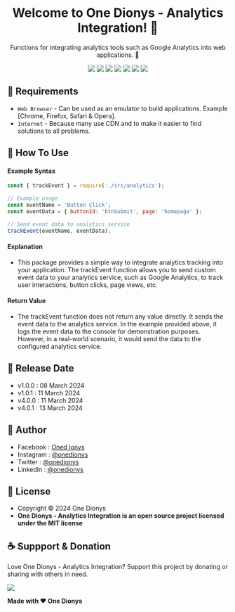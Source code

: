 <h1 align="center">Welcome to One Dionys - Analytics Integration! 👋 </h1>

<p align="center">Functions for integrating analytics tools such as Google Analytics into web applications. 💖 </p>

<p align="center">
<img src="https://img.shields.io/github/contributors/onedionys/onedionys-analytics-integration?style=flat-square">
<img src="https://img.shields.io/github/issues/onedionys/onedionys-analytics-integration?style=flat-square">
<img src="https://img.shields.io/github/stars/onedionys/onedionys-analytics-integration?style=flat-square"> 
<img src="https://img.shields.io/github/forks/onedionys/onedionys-analytics-integration?style=flat-square">
<img src="https://img.shields.io/github/last-commit/onedionys/onedionys-analytics-integration.svg?style=flat-square">
<img src="https://img.shields.io/github/languages/code-size/onedionys/onedionys-analytics-integration?style=flat-square">
<img src="https://img.shields.io/github/license/onedionys/onedionys-analytics-integration?style=flat-square">
</p>

## 💾 Requirements

* `Web Browser` - Can be used as an emulator to build applications. Example [Chrome, Firefox, Safari & Opera].
* `Internet` - Because many use CDN and to make it easier to find solutions to all problems.

## 🎯 How To Use

#### Example Syntax

```javascript
const { trackEvent } = require('./src/analytics');

// Example usage
const eventName = 'Button Click';
const eventData = { buttonId: 'btnSubmit', page: 'homepage' };

// Send event data to analytics service
trackEvent(eventName, eventData);
```

#### Explanation

* This package provides a simple way to integrate analytics tracking into your application. The trackEvent function allows you to send custom event data to your analytics service, such as Google Analytics, to track user interactions, button clicks, page views, etc.

#### Return Value

* The trackEvent function does not return any value directly. It sends the event data to the analytics service. In the example provided above, it logs the event data to the console for demonstration purposes. However, in a real-world scenario, it would send the data to the configured analytics service.

## 📆 Release Date

* v1.0.0 : 08 March 2024
* v1.0.1 : 11 March 2024
* v4.0.0 : 11 March 2024
* v4.0.1 : 13 March 2024

## 🧑 Author

* Facebook : <a href="https://www.facebook.com/theonedionys"> Oned Ionys</a>
* Instagram : <a href="https://www.instagram.com/onedionys/"> @onedionys</a>
* Twitter : <a href="https://twitter.com/onedionys"> @onedionys</a>
* LinkedIn :  <a href="https://www.linkedin.com/in/onedionys/"> @onedionys</a>

## 📝 License

* Copyright © 2024 One Dionys
* **One Dionys - Analytics Integration is an open source project licensed under the MIT license**

## ☕️ Suppport & Donation

Love One Dionys - Analytics Integration? Support this project by donating or sharing with others in need.

<a href="https://www.buymeacoffee.com/onedionys"><img src="https://img.shields.io/badge/Buy_Me_A_Coffee-FFDD00?style=for-the-badge&logo=buy-me-a-coffee&logoColor=black"/> </a>

**Made with ❤️ One Dionys**
